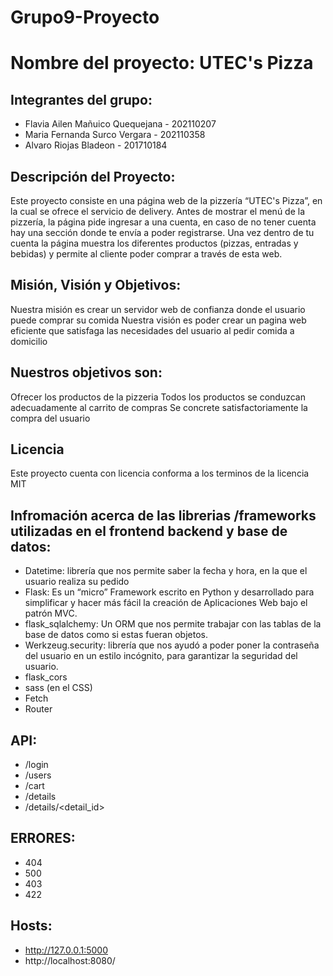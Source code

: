 # Grupo9-Proyecto

# Nombre del proyecto: UTEC's Pizza

## Integrantes del grupo:
- Flavia Ailen Mañuico Quequejana - 202110207
- Maria Fernanda Surco Vergara - 202110358
- Alvaro Riojas Bladeon - 201710184


## Descripción del Proyecto:
Este proyecto consiste en una página web de la pizzería “UTEC's Pizza”, en la cual se ofrece el servicio de delivery. Antes de mostrar el menú de la pizzería, la página pide ingresar a una cuenta, en caso de no tener cuenta hay una sección donde te envía a poder registrarse. Una vez dentro de tu cuenta la página muestra los diferentes productos (pizzas, entradas y bebidas) y permite al cliente poder comprar a través de esta web.

## Misión, Visión y Objetivos:
Nuestra misión es crear un servidor web de confianza donde el usuario puede comprar su comida Nuestra visión es poder crear un pagina web eficiente que satisfaga las necesidades del usuario al pedir comida a domicilio

## Nuestros objetivos son:

Ofrecer los productos de la pizzeria
Todos los productos se conduzcan adecuadamente al carrito de compras
Se concrete satisfactoriamente la compra del usuario

## Licencia
Este proyecto cuenta con licencia conforma a los terminos de la licencia MIT

## Infromación acerca de las librerias /frameworks utilizadas en el frontend backend y base de datos:
- Datetime: librería que nos permite saber la fecha y hora, en la que el usuario realiza su pedido
- Flask: Es un “micro” Framework escrito en Python y desarrollado para simplificar y hacer más fácil la creación de Aplicaciones Web bajo el patrón MVC.
- flask_sqlalchemy: Un ORM que nos permite trabajar con las tablas de la base de datos como si estas fueran objetos.
- Werkzeug.security: librería que nos ayudó a poder poner la contraseña del usuario en un estilo incógnito, para garantizar la seguridad del usuario.
- flask_cors
- sass (en el CSS)
- Fetch
- Router

## API:
- /login
- /users
- /cart
- /details
- /details/<detail_id>


## ERRORES:
- 404
- 500
- 403
- 422

## Hosts:
- http://127.0.0.1:5000
- http://localhost:8080/
